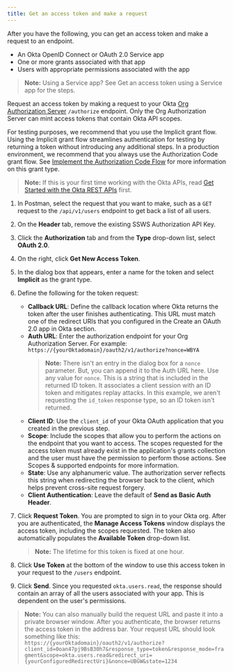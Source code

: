 ```yaml
---
title: Get an access token and make a request
---
```

After you have the following, you can get an access token and make a request to an endpoint.

* An Okta OpenID Connect or OAuth 2.0 Service app
* One or more grants associated with that app
* Users with appropriate permissions associated with the app

> **Note:** Using a Service app? See <GuideLink link="../get-access-token-using-service-app">Get an access token using a Service app</GuideLink> for the steps.

Request an access token by making a request to your Okta [Org Authorization Server](/docs/concepts/auth-servers/) `/authorize` endpoint. Only the Org Authorization Server can mint access tokens that contain Okta API scopes.

For testing purposes, we recommend that you use the Implicit grant flow. Using the Implicit grant flow streamlines authentication for testing by returning a token without introducing any additional steps. In a production environment, we recommend that you always use the Authorization Code grant flow. See [Implement the Authorization Code Flow](/docs/guides/implement-auth-code/) for more information on this grant type.

> **Note:** If this is your first time working with the Okta APIs, read [Get Started with the Okta REST APIs](https://developer.okta.com/code/rest/) first.

1. In Postman, select the request that you want to make, such as a `GET` request to the `/api/v1/users` endpoint to get back a list of all users.
2. On the **Header** tab, remove the existing SSWS Authorization API Key.
3. Click the **Authorization** tab and from the **Type** drop-down list, select **OAuth 2.0**.
4. On the right, click **Get New Access Token**.
5. In the dialog box that appears, enter a name for the token and select **Implicit** as the grant type.
6. Define the following for the token request:

    * **Callback URL**: Define the callback location where Okta returns the token after the user finishes authenticating. This URL must match one of the redirect URIs that you configured in the <GuideLink link="../create-an-OAuth-2.0-app-in-okta">Create an OAuth 2.0 app in Okta</GuideLink> section.
    * **Auth URL**: Enter the authorization endpoint for your Org Authorization Server. For example: `https://{yourOktadomain}/oauth2/v1/authorize?nonce=WBYA`
        > **Note:** There isn't an entry in the dialog box for a `nonce` parameter. But, you can append it to the Auth URL here. Use any value for `nonce`. This is a string that is included in the returned ID token. It associates a client session with an ID token and mitigates replay attacks. In this example, we aren't requesting the `id_token` response type, so an ID token isn't returned.
    * **Client ID**: Use the `client_id` of your Okta OAuth application that you created in the <GuideLink link="../create-oauth-app">previous step</GuideLink>.
    * **Scope**: Include the scopes that allow you to perform the actions on the endpoint that you want to access. The scopes requested for the access token must already exist in the application's grants collection and the user must have the permission to perform those actions. See <GuideLink link="../scopes">Scopes & supported endpoints</GuideLink> for more information.
    * **State**: Use any alphanumeric value. The authorization server reflects this string when redirecting the browser back to the client, which helps prevent cross-site request forgery.
    * **Client Authentication**: Leave the default of **Send as Basic Auth Header**.

7. Click **Request Token**. You are prompted to sign in to your Okta org. After you are authenticated, the **Manage Access Tokens** window displays the access token, including the scopes requested. The token also automatically populates the **Available Token** drop-down list.
    > **Note:** The lifetime for this token is fixed at one hour.
8. Click **Use Token** at the bottom of the window to use this access token in your request to the `/users` endpoint.
9. Click **Send**. Since you requested `okta.users.read`, the response should contain an array of all the users associated with your app. This is dependent on the user's permissions.

> **Note:** You can also manually build the request URL and paste it into a private browser window. After you authenticate, the browser returns the access token in the address bar. Your request URL should look something like this:<br>
    ```
        https://{yourOktadomain}/oauth2/v1/authorize?client_id=0oan47pj9BsB30h7&response_type=token&response_mode=fragment&scope=okta.users.read&redirect_uri={yourConfiguredRedirectUri}&nonce=UBGW&state=1234
    ```

<NextSectionLink/>
